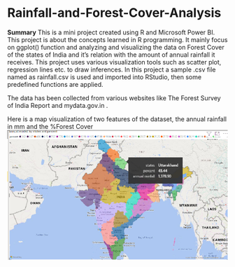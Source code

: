 # Rainfall-and-Forest-Cover-Analysis

**Summary**
This is a mini project created using R and Microsoft Power BI.
This project is about the concepts learned in R programming. 
It mainly focus on ggplot() function and analyzing and visualizing the data 
on Forest Cover of the states of India and it’s relation with the amount of annual 
rainfall it receives. 
This project uses various visualization tools such as scatter 
plot, regression lines etc. to draw inferences.
In this project a sample .csv file named as rainfall.csv is used and 
imported into RStudio, then some predefined functions are applied.

The data has been collected from various websites like The Forest Survey of 
India Report and mydata.gov.in .

Here is a map visualization of two features of the dataset, the annual rainfall in mm and the %Forest Cover
![](/Images/map.png)
